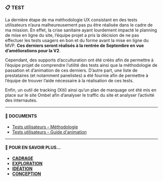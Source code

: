 ### 📋 TEST
La dernière étape de ma méthodologie UX consistant en des tests utilisateurs n’aura malheureusement pas pu être réalisée dans le cadre de ma mission. En effet, la crise sanitaire ayant lourdement impacté le planning de mise en ligne du site, l’équipe projet a pris la décision de ne pas effectuer les tests usagers en bon et du forme avant la mise en ligne du MVP. **Ces derniers seront réalisés à la rentrée de Septembre en vue d’améliorations pour la V2**.

Cependant, des supports d’acculturation ont été créés afin de permettre à l’équipe projet de comprendre l’utilité des tests ainsi que la méthodologie de passation et d’animation de ces derniers. D’autre part, une liste de prestataires (et notamment panelistes) a été fournie afin de permettre à l’équipe de trouver l’aide nécessaire à la réalisation de ces tests.

Enfin, un outil de tracking (Xiti) ainsi qu’un plan de marquage ont été mis en place sur le site Ombel afin d’analyser le traffic du site et analyser l’activité des internautes. 

________________


#### 📓 DOCUMENTS 
* [Tests utilisateurs - Méthodologie](https://github.com/entrepreneur-interet-general/Sequoia-CGDD/blob/master/Test/ombel_tests_ut_methodo.pdf)
* [Tests utilisateurs - Guide d'animation](https://github.com/entrepreneur-interet-general/Sequoia-CGDD/blob/master/Test/ombel_tests_ut_animation.pdf)

________________


#### 📎 POUR EN SAVOIR PLUS... 
* [**CADRAGE**](https://github.com/entrepreneur-interet-general/Sequoia-CGDD/blob/master/Cadrage/Cadrage.md)
* [**EXPLORATION**](https://github.com/entrepreneur-interet-general/Sequoia-CGDD/blob/master/Exploration/Exploration.md)
* [**IDÉATION**](https://github.com/entrepreneur-interet-general/Sequoia-CGDD/blob/master/Ideation/Ideation.md)
* [**CONCEPTION**](https://github.com/entrepreneur-interet-general/Sequoia-CGDD/blob/master/Conception/Conception.md)
